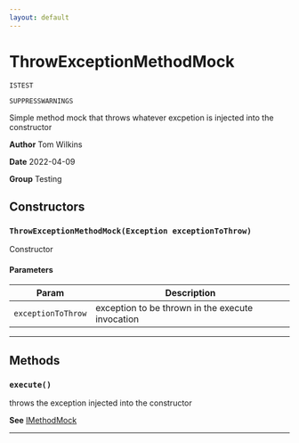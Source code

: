 ```yaml
---
layout: default
---
```

# ThrowExceptionMethodMock

`ISTEST`

`SUPPRESSWARNINGS`

Simple method mock that throws whatever excpetion is injected into the constructor


**Author** Tom Wilkins


**Date** 2022-04-09


**Group** Testing

## Constructors
### `ThrowExceptionMethodMock(Exception exceptionToThrow)`

Constructor

#### Parameters
|Param|Description|
|---|---|
|`exceptionToThrow`|exception to be thrown in the execute invocation|

---
## Methods
### `execute()`

throws the exception injected into the constructor


**See** [IMethodMock](/docs/Testing/IMethodMock.md)

---
